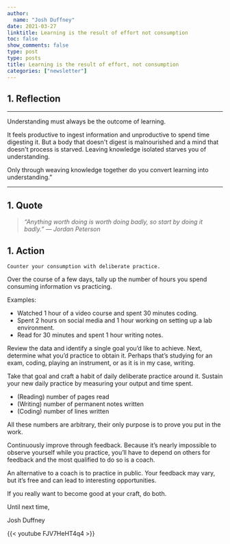 ```yaml
---
author:
  name: "Josh Duffney"
date: 2021-03-27
linktitle: Learning is the result of effort not consumption
toc: false
show_comments: false
type: post
type: posts
title: Learning is the result of effort, not consumption
categories: ["newsletter"]
---
```


## 1. Reflection

---

Understanding must always be the outcome of learning.

It feels productive to ingest information and unproductive to spend time digesting it. But a body that doesn't digest is malnourished and a mind that doesn't process is starved. Leaving knowledge isolated starves you of understanding.

Only through weaving knowledge together do you convert learning into understanding.”

---

## 1. Quote

> _“Anything worth doing is worth doing badly, so start by doing it badly.” — Jordan Peterson_

## 1. Action

```
Counter your consumption with deliberate practice.
```

Over the course of a few days, tally up the number of hours you spend consuming information vs practicing.

Examples:

* Watched 1 hour of a video course and spent 30 minutes coding.
* Spent 2 hours on social media and 1 hour working on setting up a lab environment.
* Read for 30 minutes and spent 1 hour writing notes.

Review the data and identify a single goal you’d like to achieve. Next, determine what you’d practice to obtain it. Perhaps that’s studying for an exam, coding, playing an instrument, or as it is in my case, writing.

Take that goal and craft a habit of daily deliberate practice around it. Sustain your new daily practice by measuring your output and time spent.

* (Reading) number of pages read
* (Writing) number of permanent notes written
* (Coding) number of lines written

All these numbers are arbitrary, their only purpose is to prove you put in the work.

Continuously improve through feedback. Because it’s nearly impossible to observe yourself while you practice, you’ll have to depend on others for feedback and the most qualified to do so is a coach.

An alternative to a coach is to practice in public. Your feedback may vary, but it’s free and can lead to interesting opportunities.

If you really want to become good at your craft, do both.

Until next time,

Josh Duffney

{{< youtube FJV7HeHT4q4 >}}